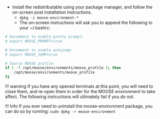 * Install the redistributable using your package manager, and follow the on-screen post installation instructions.
    * `dpkg -i moose-environment-*`
    * The on-screen instructions will ask you to append the following to your ~/.bashrc:

```bash
# Uncomment to enable pretty prompt:
# export MOOSE_PROMPT=true

# Uncomment to enable autojump:
# export MOOSE_JUMP=true

# Source MOOSE profile
if [ -f /opt/moose/environments/moose_profile ]; then
  . /opt/moose/environments/moose_profile
fi
```

!!! warning
    If you have any opened terminals at this point, you will need to close them, and re-open them in order for the MOOSE environment to take affect. The following instructions will ultimately fail if you do not.

!!! Info
    If you ever need to uninstall the moose-environment package, you can do so by running: `sudo dpkg -r moose-environment`

